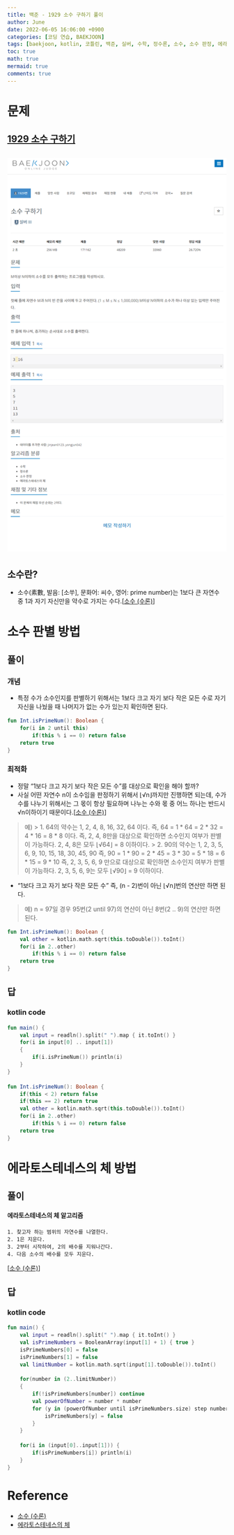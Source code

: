 ```yaml
---
title: 백준 - 1929 소수 구하기 풀이
author: June
date: 2022-06-05 16:06:00 +0900
categories: [코딩 연습, BAEKJOON]
tags: [baekjoon, kotlin, 코틀린, 백준, 실버, 수학, 정수론, 소수, 소수 판정, 에라토스테네스의 체, 풀이]
toc: true
math: true
mermaid: true
comments: true
---
```

# 문제
## [1929 소수 구하기](https://www.acmicpc.net/problem/1929)
## ![screencapture](/posts/coding-practice/baekjoon/screencapture-acmicpc-net-problem-1929.png)

## 소수란?
- 소수(素數, 발음: [소쑤], 문화어: 씨수, 영어: prime number)는 1보다 큰 자연수 중 1과 자기 자신만을 약수로 가지는 수다.[[소수 (수론)](https://ko.wikipedia.org/wiki/%EC%86%8C%EC%88%98_(%EC%88%98%EB%A1%A0))]

# 소수 판별 방법
## 풀이
### 개념
- 특정 수가 소수인지를 판별하기 위해서는 1보다 크고 자기 보다 작은 모든 수로 자기 자신을 나눴을 때 나머지가 없는 수가 있는지 확인하면 된다.
```kotlin
fun Int.isPrimeNum(): Boolean {
    for(i in 2 until this)
        if(this % i == 0) return false
    return true
}
```
### 최적화
- 정말 “1보다 크고 자기 보다 작은 모든 수”를 대상으로 확인을 해야 할까?
- 사실 어떤 자연수 n이 소수임을 판정하기 위해서 ⌊√n⌋까지만 진행하면 되는데, 수가 수를 나누기 위해서는 그 몫이 항상 필요하며 나누는 수와 몫 중 어느 하나는 반드시 √n이하이기 때문이다.[[소수 (수론)](https://ko.wikipedia.org/wiki/%EC%86%8C%EC%88%98_(%EC%88%98%EB%A1%A0))]
> 예)
	> 1. 64의 약수는 1, 2, 4, 8, 16, 32, 64 이다.
    즉, 64 = 1 \* 64 = 2 \* 32 = 4 \* 16 = 8 \* 8 이다.
    즉, 2, 4, 8만을 대상으로 확인하면 소수인지 여부가 판별이 가능하다.
    2, 4, 8은 모두 ⌊√64⌋ = 8 이하이다.
	> 2. 90의 약수는 1, 2, 3, 5, 6, 9, 10, 15, 18, 30, 45, 90
    즉, 90 = 1 \* 90 = 2 \* 45 = 3 \* 30 = 5 \* 18 = 6 \* 15 = 9 \* 10
    즉, 2, 3, 5, 6, 9 만으로 대상으로 확인하면 소수인지 여부가 판별이 가능하다.
    2, 3, 5, 6, 9는 모두 ⌊√90⌋ = 9 이하이다.
- “1보다 크고 자기 보다 작은 모든 수” 즉, (n - 2)번이 아닌 ⌊√n⌋번의 연산만 하면 된다.
> 예) n = 97일 경우 95번(2 until 97)의 연산이 아닌 8번(2 .. 9)의 연산만 하면 된다.
```kotlin
fun Int.isPrimeNum(): Boolean {
    val other = kotlin.math.sqrt(this.toDouble()).toInt()
    for(i in 2..other)
        if(this % i == 0) return false
    return true
}
```

## 답
### kotlin code
```kotlin
fun main() {
    val input = readln().split(" ").map { it.toInt() }
    for(i in input[0] .. input[1])
    {
        if(i.isPrimeNum()) println(i)
    }
}

fun Int.isPrimeNum(): Boolean {
    if(this < 2) return false
    if(this == 2) return true
    val other = kotlin.math.sqrt(this.toDouble()).toInt()
    for(i in 2..other)
        if(this % i == 0) return false
    return true
}
```

# 에라토스테네스의 체 방법
## 풀이
#### 에라토스테네스의 체 알고리즘
	1. 찾고자 하는 범위의 자연수를 나열한다.
	2. 1은 지운다.
	3. 2부터 시작하여, 2의 배수를 지워나간다.
	4. 다음 소수의 배수를 모두 지운다.
[[소수 (수론)](https://ko.wikipedia.org/wiki/%EC%86%8C%EC%88%98_(%EC%88%98%EB%A1%A0))]


## 답
### kotlin code
```kotlin
fun main() {
    val input = readln().split(" ").map { it.toInt() }
    val isPrimeNumbers = BooleanArray(input[1] + 1) { true }
    isPrimeNumbers[0] = false
    isPrimeNumbers[1] = false
    val limitNumber = kotlin.math.sqrt(input[1].toDouble()).toInt()

    for(number in (2..limitNumber))
    {
        if(!isPrimeNumbers[number]) continue
        val powerOfNumber = number * number
        for (y in (powerOfNumber until isPrimeNumbers.size) step number) {
            isPrimeNumbers[y] = false
        }
    }

    for(i in (input[0]..input[1])) {
        if(isPrimeNumbers[i]) println(i)
    }
}
```

# Reference
- [소수 (수론)](https://ko.wikipedia.org/wiki/%EC%86%8C%EC%88%98_(%EC%88%98%EB%A1%A0))
- [에라토스테네스의 체](https://ko.wikipedia.org/wiki/%EC%97%90%EB%9D%BC%ED%86%A0%EC%8A%A4%ED%85%8C%EB%84%A4%EC%8A%A4%EC%9D%98_%EC%B2%B4)